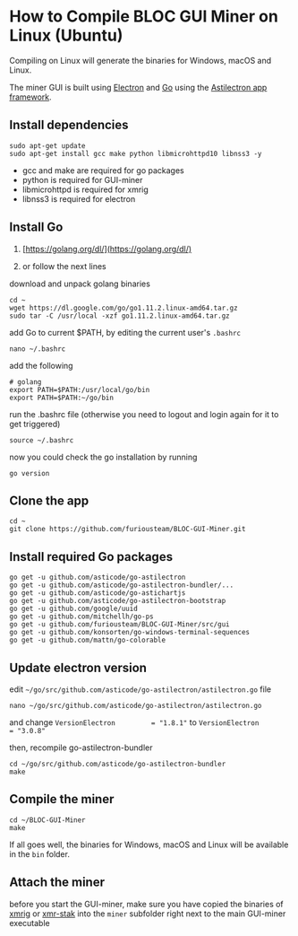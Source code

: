 # **How to Compile BLOC GUI Miner on Linux (Ubuntu)**

Compiling on Linux will generate the binaries for Windows, macOS and Linux.

The miner GUI is built using [Electron](https://electronjs.org) and
[Go](https://golang.org) using the
[Astilectron app framework](https://github.com/asticode/astilectron).

## **Install dependencies**

```shell
sudo apt-get update
sudo apt-get install gcc make python libmicrohttpd10 libnss3 -y
```

- gcc and make are required for go packages  
- python is required for GUI-miner  
- libmicrohttpd is required for xmrig  
- libnss3 is required for electron  

## **Install Go**

1. [https://golang.org/dl/](https://golang.org/dl/)

2. or follow the next lines

download and unpack golang binaries

```shell
cd ~
wget https://dl.google.com/go/go1.11.2.linux-amd64.tar.gz
sudo tar -C /usr/local -xzf go1.11.2.linux-amd64.tar.gz
```

add Go to current $PATH, by editing the current user's `.bashrc`

```shell
nano ~/.bashrc 
```

add the following

```shell
# golang
export PATH=$PATH:/usr/local/go/bin
export PATH=$PATH:~/go/bin
```

run the .bashrc file (otherwise you need to logout and login again for it to get triggered)

```shell
source ~/.bashrc
```

now you could check the go installation by running

```shell
go version
```

## **Clone the app**

```shell
cd ~
git clone https://github.com/furiousteam/BLOC-GUI-Miner.git
```

## **Install required Go packages**

```shell
go get -u github.com/asticode/go-astilectron
go get -u github.com/asticode/go-astilectron-bundler/...
go get -u github.com/asticode/go-astichartjs
go get -u github.com/asticode/go-astilectron-bootstrap
go get -u github.com/google/uuid
go get -u github.com/mitchellh/go-ps
go get -u github.com/furiousteam/BLOC-GUI-Miner/src/gui
go get -u github.com/konsorten/go-windows-terminal-sequences
go get -u github.com/mattn/go-colorable
```

## **Update electron version**

edit `~/go/src/github.com/asticode/go-astilectron/astilectron.go` file

```shell
nano ~/go/src/github.com/asticode/go-astilectron/astilectron.go
```

and change `VersionElectron         = "1.8.1"` to `VersionElectron         = "3.0.8"`

then, recompile go-astilectron-bundler

```shell
cd ~/go/src/github.com/asticode/go-astilectron-bundler
make
```

## **Compile the miner**

```shell
cd ~/BLOC-GUI-Miner
make
```

If all goes well, the binaries for Windows, macOS and Linux will be available in the `bin` folder.

## **Attach the miner**

before you start the GUI-miner, make sure you have copied the binaries of [xmrig](https://github.com/xmrig/xmrig) or [xmr-stak](https://github.com/fireice-uk/xmr-stak) into the `miner` subfolder right next to the main GUI-miner executable